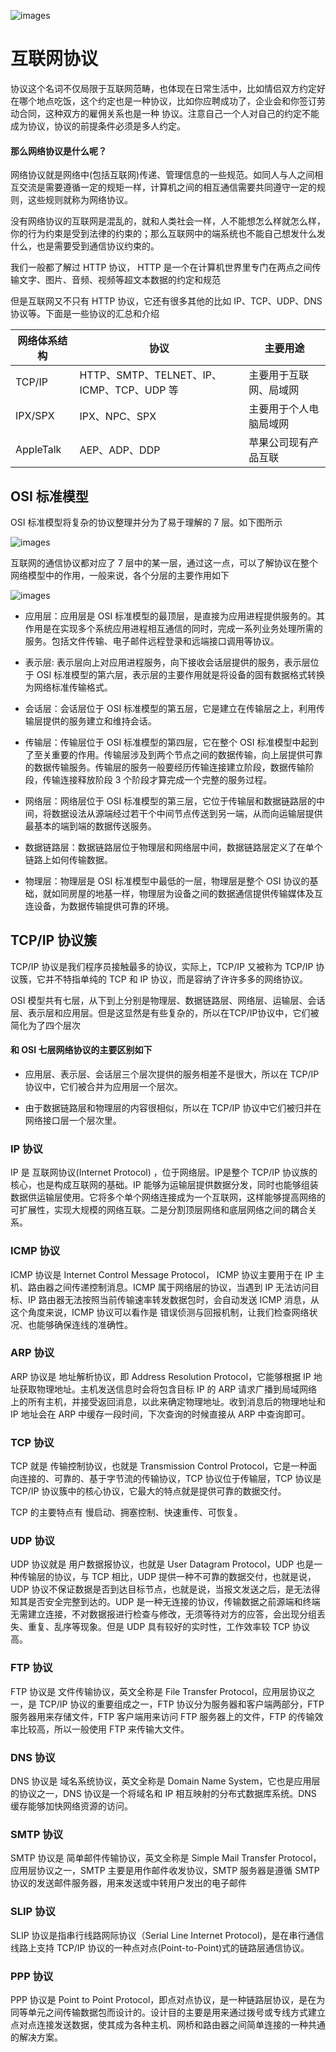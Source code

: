 ![images](https://github.com/foxliang/Blog/blob/master/images/%E8%AE%A1%E7%AE%97%E6%9C%BA%E7%BD%91%E7%BB%9C%E5%9F%BA%E7%A1%80%E7%9F%A5%E8%AF%86.png)

# 互联网协议
协议这个名词不仅局限于互联网范畴，也体现在日常生活中，比如情侣双方约定好在哪个地点吃饭，这个约定也是一种协议，比如你应聘成功了，企业会和你签订劳动合同，这种双方的雇佣关系也是一种 协议。注意自己一个人对自己的约定不能成为协议，协议的前提条件必须是多人约定。

#### 那么网络协议是什么呢？

网络协议就是网络中(包括互联网)传递、管理信息的一些规范。如同人与人之间相互交流是需要遵循一定的规矩一样，计算机之间的相互通信需要共同遵守一定的规则，这些规则就称为网络协议。

没有网络协议的互联网是混乱的，就和人类社会一样，人不能想怎么样就怎么样，你的行为约束是受到法律的约束的；那么互联网中的端系统也不能自己想发什么发什么，也是需要受到通信协议约束的。

我们一般都了解过 HTTP 协议， HTTP 是一个在计算机世界里专门在两点之间传输文字、图片、音频、视频等超文本数据的约定和规范

但是互联网又不只有 HTTP 协议，它还有很多其他的比如 IP、TCP、UDP、DNS 协议等。下面是一些协议的汇总和介绍

网络体系结构 | 协议 | 主要用途
---|---|---
TCP/IP |HTTP、SMTP、TELNET、IP、ICMP、TCP、UDP 等 |	主要用于互联网、局域网
IPX/SPX | IPX、NPC、SPX |	主要用于个人电脑局域网
AppleTalk |	AEP、ADP、DDP|苹果公司现有产品互联

## OSI 标准模型

OSI 标准模型将复杂的协议整理并分为了易于理解的 7 层。如下图所示

![images](https://github.com/foxliang/Blog/blob/master/images/OSI%20%E6%A0%87%E5%87%86%E6%A8%A1%E5%9E%8B.png)

互联网的通信协议都对应了 7 层中的某一层，通过这一点，可以了解协议在整个网络模型中的作用，一般来说，各个分层的主要作用如下

![images](https://github.com/foxliang/Blog/blob/master/images/OSI%20%E6%A0%87%E5%87%86%E6%A8%A1%E5%9E%8B%E4%BD%9C%E7%94%A8.png)

- 应用层：应用层是 OSI 标准模型的最顶层，是直接为应用进程提供服务的。其作用是在实现多个系统应用进程相互通信的同时，完成一系列业务处理所需的服务。包括文件传输、电子邮件远程登录和远端接口调用等协议。

- 表示层:  表示层向上对应用进程服务，向下接收会话层提供的服务，表示层位于 OSI 标准模型的第六层，表示层的主要作用就是将设备的固有数据格式转换为网络标准传输格式。

- 会话层：会话层位于 OSI 标准模型的第五层，它是建立在传输层之上，利用传输层提供的服务建立和维持会话。

- 传输层：传输层位于 OSI 标准模型的第四层，它在整个 OSI 标准模型中起到了至关重要的作用。传输层涉及到两个节点之间的数据传输，向上层提供可靠的数据传输服务。传输层的服务一般要经历传输连接建立阶段，数据传输阶段，传输连接释放阶段 3 个阶段才算完成一个完整的服务过程。

- 网络层：网络层位于 OSI 标准模型的第三层，它位于传输层和数据链路层的中间，将数据设法从源端经过若干个中间节点传送到另一端，从而向运输层提供最基本的端到端的数据传送服务。

- 数据链路层：数据链路层位于物理层和网络层中间，数据链路层定义了在单个链路上如何传输数据。

- 物理层：物理层是 OSI 标准模型中最低的一层，物理层是整个 OSI 协议的基础，就如同房屋的地基一样，物理层为设备之间的数据通信提供传输媒体及互连设备，为数据传输提供可靠的环境。

## TCP/IP 协议簇

TCP/IP 协议是我们程序员接触最多的协议，实际上，TCP/IP 又被称为 TCP/IP 协议簇，它并不特指单纯的 TCP 和 IP 协议，而是容纳了许许多多的网络协议。

OSI 模型共有七层，从下到上分别是物理层、数据链路层、网络层、运输层、会话层、表示层和应用层。但是这显然是有些复杂的，所以在TCP/IP协议中，它们被简化为了四个层次

#### 和 OSI 七层网络协议的主要区别如下

- 应用层、表示层、会话层三个层次提供的服务相差不是很大，所以在 TCP/IP 协议中，它们被合并为应用层一个层次。

- 由于数据链路层和物理层的内容很相似，所以在 TCP/IP 协议中它们被归并在网络接口层一个层次里。

### IP 协议

IP 是 互联网协议(Internet Protocol) ，位于网络层。IP是整个 TCP/IP 协议族的核心，也是构成互联网的基础。IP 能够为运输层提供数据分发，同时也能够组装数据供运输层使用。它将多个单个网络连接成为一个互联网，这样能够提高网络的可扩展性，实现大规模的网络互联。二是分割顶层网络和底层网络之间的耦合关系。

### ICMP 协议

ICMP 协议是 Internet Control Message Protocol， ICMP 协议主要用于在 IP 主机、路由器之间传递控制消息。ICMP 属于网络层的协议，当遇到 IP 无法访问目标、IP 路由器无法按照当前传输速率转发数据包时，会自动发送 ICMP 消息，从这个角度来说，ICMP 协议可以看作是 错误侦测与回报机制，让我们检查网络状况、也能够确保连线的准确性。

### ARP 协议

ARP 协议是 地址解析协议，即 Address Resolution Protocol，它能够根据 IP 地址获取物理地址。主机发送信息时会将包含目标 IP 的 ARP 请求广播到局域网络上的所有主机，并接受返回消息，以此来确定物理地址。收到消息后的物理地址和 IP 地址会在 ARP 中缓存一段时间，下次查询的时候直接从 ARP 中查询即可。

### TCP 协议

TCP 就是 传输控制协议，也就是 Transmission Control Protocol，它是一种面向连接的、可靠的、基于字节流的传输协议，TCP 协议位于传输层，TCP 协议是 TCP/IP 协议簇中的核心协议，它最大的特点就是提供可靠的数据交付。

TCP 的主要特点有 慢启动、拥塞控制、快速重传、可恢复。

### UDP 协议

UDP 协议就是 用户数据报协议，也就是 User Datagram Protocol，UDP 也是一种传输层的协议，与 TCP 相比，UDP 提供一种不可靠的数据交付，也就是说，UDP 协议不保证数据是否到达目标节点，也就是说，当报文发送之后，是无法得知其是否安全完整到达的。UDP 是一种无连接的协议，传输数据之前源端和终端无需建立连接，不对数据报进行检查与修改，无须等待对方的应答，会出现分组丢失、重复、乱序等现象。但是 UDP 具有较好的实时性，工作效率较 TCP 协议高。

### FTP 协议

FTP 协议是 文件传输协议，英文全称是 File Transfer Protocol，应用层协议之一，是 TCP/IP 协议的重要组成之一，FTP 协议分为服务器和客户端两部分，FTP 服务器用来存储文件，FTP 客户端用来访问 FTP 服务器上的文件，FTP 的传输效率比较高，所以一般使用 FTP 来传输大文件。

### DNS 协议

DNS 协议是 域名系统协议，英文全称是 Domain Name System，它也是应用层的协议之一，DNS 协议是一个将域名和 IP 相互映射的分布式数据库系统。DNS 缓存能够加快网络资源的访问。

### SMTP 协议

SMTP 协议是 简单邮件传输协议，英文全称是 Simple Mail Transfer Protocol，应用层协议之一，SMTP 主要是用作邮件收发协议，SMTP 服务器是遵循 SMTP 协议的发送邮件服务器，用来发送或中转用户发出的电子邮件

### SLIP 协议

SLIP 协议是指串行线路网际协议（Serial Line Internet Protocol)，是在串行通信线路上支持 TCP/IP 协议的一种点对点(Point-to-Point)式的链路层通信协议。

### PPP 协议

PPP 协议是 Point to Point Protocol，即点对点协议，是一种链路层协议，是在为同等单元之间传输数据包而设计的。设计目的主要是用来通过拨号或专线方式建立点对点连接发送数据，使其成为各种主机、网桥和路由器之间简单连接的一种共通的解决方案。
